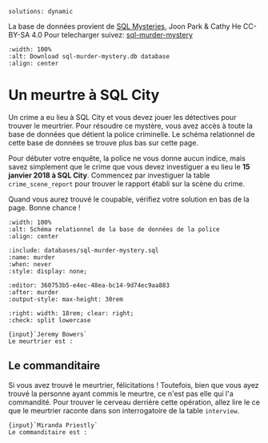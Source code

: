 <!-- Copyright 2025 Maxime Jan <maxime.jan@edufr.ch> -->
<!-- SPDX-License-Identifier: CC-BY-NC-SA-4.0 -->

```{metadata}
solutions: dynamic
```
La base de données provient de [SQL Mysteries](https://github.com/NUKnightLab/sql-mysteries/tree/master), Joon Park & Cathy He CC- BY-SA 4.0
Pour telecharger suivez: [sql-murder-mystery](https://github.com/NUKnightLab/sql-mysteries/blob/master/sql-murder-mystery.db)
```{image} images/download_murder_db.png
:width: 100%
:alt: Download sql-murder-mystery.db database
:align: center
```


# Un meurtre à SQL City

Un crime a eu lieu à SQL City et vous devez jouer les détectives pour trouver le meurtrier. Pour résoudre ce mystère, vous avez accès à toute la base de données que détient la police criminelle. Le schéma relationnel de cette base de données se trouve plus bas sur cette page.

Pour débuter votre enquête, la police ne vous donne aucun indice, mais savez simplement que le crime que vous devez investiguer a eu lieu le **15 janvier 2018 à SQL City**. Commencez par investiguer la table `crime_scene_report` pour trouver le rapport établi sur la scène du crime.


Quand vous aurez trouvé le coupable, vérifiez votre solution en bas de la page. Bonne chance !


```{image} images/murder_schema.png
:width: 100%
:alt: Schéma relationnel de la base de données de la police
:align: center
```


```{exec} sql
:include: databases/sql-murder-mystery.sql
:name: murder
:when: never
:style: display: none;

```

```{exec} sql
:editor: 360753b5-e4ec-48ea-bc14-9d74ec9aa883
:after: murder
:output-style: max-height: 30rem

```

```{role} input(quiz-input)
:right: width: 18rem; clear: right;
:check: split lowercase
```

```{quiz}
{input}`Jeremy Bowers`
Le meurtrier est :

```


## Le commanditaire
Si vous avez trouvé le meurtrier, félicitations ! Toutefois, bien que vous ayez trouvé la personne ayant commis le meurtre, ce n'est pas elle qui l'a commandité. Pour trouver le cerveau derrière cette opération, allez lire le ce que le meurtrier raconte dans son interrogatoire de la table `interview`.

```{quiz}
{input}`Miranda Priestly`
Le commanditaire est :

```